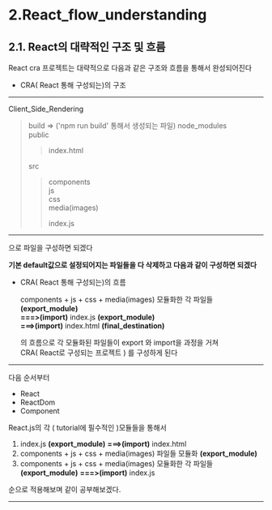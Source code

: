 # 2.React_flow_understanding   
   
## 2.1. React의 대략적인 구조 및 흐름   
   
React cra 프로젝트는 대략적으로 다음과 같은 구조와 흐름을 통해서 완성되어진다   
   
* CRA( React 통해 구성되는)의 구조   

* * *   
Client_Side_Rendering
>   build   => ('npm run build' 통해서 생성되는 파일)
>   node_modules   
>   public   
>      
>   >   index.html   
>      
>   src   
>      
>   >   components      
>   >   js   
>   >   css   
>   >   media(images)   
>   >   
>   >   index.js   
* * *   
   
으로 파일을 구성하면 되겠다   
   
**기본 default값으로 설정되어지는 파일들을 다 삭제하고 다음과 같이 구성하면 되겠다**   
   
* CRA( React 통해 구성되는)의 흐름   
   
    components + js + css + media(images) 모듈화한 각 파일들 **(export_module)**   
    **===>(import)** index.js **(export_module)**   
    **===>(import)** index.html **(final_destination)**   
   
    의 흐름으로 각 모듈화된 파일들이 export 와 import을 과정을 거쳐   
    CRA( React로 구성되는 프로젝트 ) 를 구성하게 된다   
   
* * *   
   
다음 순서부터   
   
* React   
* ReactDom   
* Component   
   
React.js의 각 ( tutorial에 필수적인 )모듈들을 통해서   
   
1. index.js **(export_module)** **===>(import)** index.html   
2. components + js + css + media(images) 파일들 모듈화 **(export_module)**   
2. components + js + css + media(images) 모듈화한 각 파일들 **(export_module)** **===>(import)** index.js   
   
순으로 적용해보며 같이 공부해보겠다.
   
* * *